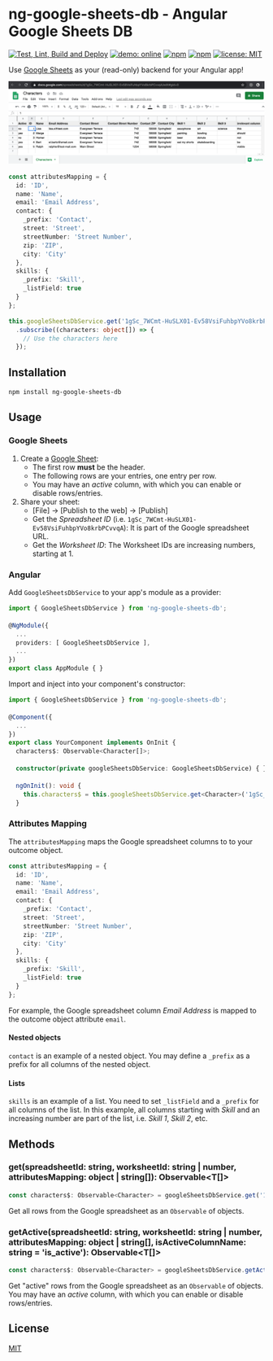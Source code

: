 # ng-google-sheets-db - Angular Google Sheets DB

[![Test, Lint, Build and Deploy](https://github.com/FranzDiebold/ng-google-sheets-db-library/workflows/Test,%20Lint,%20Build%20and%20Deploy/badge.svg)](https://github.com/FranzDiebold/ng-google-sheets-db-library/actions)
[![demo: online](https://img.shields.io/badge/demo-online-2ca467.svg)](https://franzdiebold.github.io/ng-google-sheets-db-library/)
[![npm](https://img.shields.io/npm/v/ng-google-sheets-db.svg)](https://www.npmjs.com/package/ng-google-sheets-db)
[![npm](https://img.shields.io/npm/dm/ng-google-sheets-db.svg)](https://www.npmjs.com/package/ng-google-sheets-db)
[![license: MIT](https://img.shields.io/badge/license-MIT-brightgreen.svg)](./LICENSE)

Use [Google Sheets](https://en.wikipedia.org/wiki/Google_Sheets) as your (read-only) backend for your Angular app!

![Google Sheets Table](./images/google-sheets-table.png)

```typescript
const attributesMapping = {
  id: 'ID',
  name: 'Name',
  email: 'Email Address',
  contact: {
    _prefix: 'Contact',
    street: 'Street',
    streetNumber: 'Street Number',
    zip: 'ZIP',
    city: 'City'
  },
  skills: {
    _prefix: 'Skill',
    _listField: true
  }
};
```

```ts
this.googleSheetsDbService.get('1gSc_7WCmt-HuSLX01-Ev58VsiFuhbpYVo8krbPCvvqA', 1, attributesMapping)
  .subscribe((characters: object[]) => {
    // Use the characters here
  });
```

## Installation

```bash
npm install ng-google-sheets-db
```

## Usage

### Google Sheets

1. Create a [Google Sheet](https://docs.google.com/spreadsheets):
    - The first row **must** be the header.
    - The following rows are your entries, one entry per row.
    - You may have an *active* column, with which you can enable or disable rows/entries.
2. Share your sheet:
    - [File] -> [Publish to the web] -> [Publish]
    - Get the *Spreadsheet ID* (i.e. `1gSc_7WCmt-HuSLX01-Ev58VsiFuhbpYVo8krbPCvvqA`): It is part of the Google spreadsheet URL.
    - Get the *Worksheet ID*: The Worksheet IDs are increasing numbers, starting at 1.

### Angular

Add `GoogleSheetsDbService` to your app's module as a provider:

```typescript
import { GoogleSheetsDbService } from 'ng-google-sheets-db';

@NgModule({
  ...
  providers: [ GoogleSheetsDbService ],
  ...
})
export class AppModule { }
```

Import and inject into your component's constructor:

```typescript
import { GoogleSheetsDbService } from 'ng-google-sheets-db';

@Component({
  ...
})
export class YourComponent implements OnInit {
  characters$: Observable<Character[]>;

  constructor(private googleSheetsDbService: GoogleSheetsDbService) { }

  ngOnInit(): void {
    this.characters$ = this.googleSheetsDbService.get<Character>('1gSc_7WCmt-HuSLX01-Ev58VsiFuhbpYVo8krbPCvvqA', 1, characterAttributesMapping);
  }
```

### Attributes Mapping

The `attributesMapping` maps the Google spreadsheet columns to to your outcome object.

```typescript
const attributesMapping = {
  id: 'ID',
  name: 'Name',
  email: 'Email Address',
  contact: {
    _prefix: 'Contact',
    street: 'Street',
    streetNumber: 'Street Number',
    zip: 'ZIP',
    city: 'City'
  },
  skills: {
    _prefix: 'Skill',
    _listField: true
  }
};
```

For example, the Google spreadsheet column *Email Address* is mapped to the outcome object attribute `email`.

#### Nested objects

`contact` is an example of a nested object. You may define a `_prefix` as a prefix for all columns of the nested object.

#### Lists

`skills` is an example of a list. You need to set `_listField` and a `_prefix` for all columns of the list. In this example, all columns starting with *Skill* and an increasing number are part of the list, i.e. *Skill 1*, *Skill 2*, etc.


## Methods

### get<T>(spreadsheetId: string, worksheetId: string | number, attributesMapping: object | string[]): Observable<T[]>

```typescript
const characters$: Observable<Character> = googleSheetsDbService.get('1gSc_7WCmt-HuSLX01-Ev58VsiFuhbpYVo8krbPCvvqA', 1, attributesMapping);
```

Get all rows from the Google spreadsheet as an `Observable` of objects.

### getActive<T>(spreadsheetId: string, worksheetId: string | number, attributesMapping: object | string[], isActiveColumnName: string = 'is_active'): Observable<T[]>

```typescript
const characters$: Observable<Character> = googleSheetsDbService.getActive('1gSc_7WCmt-HuSLX01-Ev58VsiFuhbpYVo8krbPCvvqA', 1, attributesMapping, 'Active');
```

Get "active" rows from the Google spreadsheet as an `Observable` of objects. You may have an *active* column, with which you can enable or disable rows/entries.

## License

[MIT](./LICENSE)
